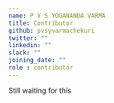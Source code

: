 ```yaml
---
name: P V S YOGANANDA VARMA
title: Contributor
github: pvsyvarmachekuri
twitter: ""
linkedin: ""
slack: ""
joining_date: ""
role : contributor
---
```


Still waiting for this
